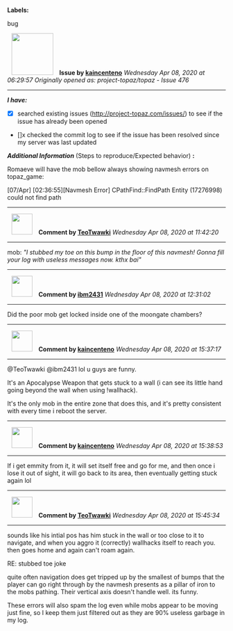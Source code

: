 **Labels:**

bug



<a href="https://github.com/kaincenteno"><img src="https://avatars3.githubusercontent.com/u/26943220?v=4" width="96" height="96" hspace="10"></img></a> **Issue by [kaincenteno](https://github.com/kaincenteno)**
_Wednesday Apr 08, 2020 at 06:29:57_
_Originally opened as: project-topaz/topaz - Issue 476_

----

<!-- place 'x' mark between square [] brackets to checkmark box -->
**_I have:_**

- [x] searched existing issues (http://project-topaz.com/issues/) to see if the issue has already been opened
- []x checked the commit log to see if the issue has been resolved since my server was last updated

**_Additional Information_** (Steps to reproduce/Expected behavior) **:** 
Romaeve will have the mob bellow always showing navmesh errors on topaz_game:
[07/Apr] [02:36:55][Navmesh Error] CPathFind::FindPath Entity (17276998) could not find path



----
<a href="https://github.com/TeoTwawki"><img src="https://avatars0.githubusercontent.com/u/6871475?v=4" width="48" height="48" hspace="10"></img></a> **Comment by [TeoTwawki](https://github.com/TeoTwawki)**
_Wednesday Apr 08, 2020 at 11:42:20_

----

mob: _"I stubbed my toe on this bump in the floor of this navmesh! Gonna fill your log with useless messages now. kthx bai"_


----
<a href="https://github.com/ibm2431"><img src="https://avatars3.githubusercontent.com/u/13112942?v=4" width="48" height="48" hspace="10"></img></a> **Comment by [ibm2431](https://github.com/ibm2431)**
_Wednesday Apr 08, 2020 at 12:31:02_

----

Did the poor mob get locked inside one of the moongate chambers?


----
<a href="https://github.com/kaincenteno"><img src="https://avatars3.githubusercontent.com/u/26943220?v=4" width="48" height="48" hspace="10"></img></a> **Comment by [kaincenteno](https://github.com/kaincenteno)**
_Wednesday Apr 08, 2020 at 15:37:17_

----

@TeoTwawki  @ibm2431  lol u guys are funny.
It's an Apocalypse Weapon that gets stuck to a wall (i can see its little hand going beyond the wall when using !wallhack).

It's the only mob in the entire zone that does this, and it's pretty consistent with every time i reboot the server.


----
<a href="https://github.com/kaincenteno"><img src="https://avatars3.githubusercontent.com/u/26943220?v=4" width="48" height="48" hspace="10"></img></a> **Comment by [kaincenteno](https://github.com/kaincenteno)**
_Wednesday Apr 08, 2020 at 15:38:53_

----

If i get emmity from it, it will set itself free and go for me, and then once i lose it out of sight, it will go back to its area, then eventually getting stuck again lol


----
<a href="https://github.com/TeoTwawki"><img src="https://avatars0.githubusercontent.com/u/6871475?v=4" width="48" height="48" hspace="10"></img></a> **Comment by [TeoTwawki](https://github.com/TeoTwawki)**
_Wednesday Apr 08, 2020 at 15:45:34_

----

sounds like his intial pos has him stuck in the wall or too close to it to navigate, and when you aggro it (correctly) wallhacks itself to reach you. then goes home and again can't roam again.

RE: stubbed toe joke
quite often navigation does get tripped up by the smallest of bumps that the player can go right through by the navmesh presents as a pillar of iron to the mobs pathing. Their vertical axis doesn't handle well. its funny.

These errors will also spam the log even while mobs appear to be moving just fine, so I keep them just filtered out as they are 90% useless garbage in my log.
